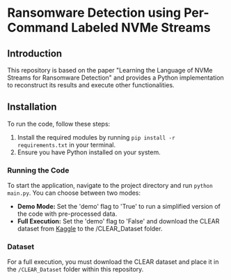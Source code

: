# Ransomware Detection using Per-Command Labeled NVMe Streams

## Introduction

This repository is based on the paper "Learning the Language of NVMe Streams for Ransomware Detection" and provides a Python implementation to reconstruct its results and execute other functionalities.

## Installation

To run the code, follow these steps:

1. Install the required modules by running `pip install -r requirements.txt` in your terminal.
2. Ensure you have Python installed on your system.

### Running the Code

To start the application, navigate to the project directory and run `python main.py`. You can choose between two modes:
- **Demo Mode:** Set the 'demo' flag to 'True' to run a simplified version of the code with pre-processed data.
- **Full Execution:** Set the 'demo' flag to 'False' and download the CLEAR dataset from [Kaggle](https://www.kaggle.com/datasets/johndoenvme/clear-command-level-annotated-ransomware) to the /CLEAR_Dataset folder.

### Dataset

For a full execution, you must download the CLEAR dataset and place it in the `/CLEAR_Dataset` folder within this repository.

